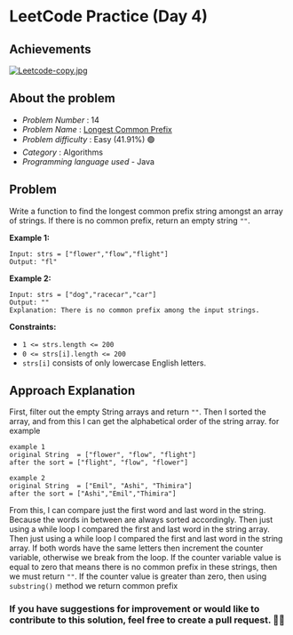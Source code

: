 
# LeetCode Practice  (Day 4)
## Achievements
[![Leetcode-copy.jpg](https://i.postimg.cc/WzrtR30J/Leetcode-copy.jpg)](https://postimg.cc/5Q4fLf7x)

## About the problem
- *Problem Number* : 14
- *Problem Name* :  [Longest Common Prefix](https://leetcode.com/problems/longest-common-prefix/)
- *Problem difficulty* : Easy (41.91%) 🟢
- *Category* : Algorithms
- *Programming language used* - Java

## Problem


Write a function to find the longest common prefix string amongst an array of strings.
If there is no common prefix, return an empty string  `""`.

**Example 1:**

```
Input: strs = ["flower","flow","flight"]
Output: "fl"
```

**Example 2:**

```
Input: strs = ["dog","racecar","car"]
Output: ""
Explanation: There is no common prefix among the input strings.
```

**Constraints:**

-   `1 <= strs.length <= 200`
-   `0 <= strs[i].length <= 200`
-   `strs[i]`  consists of only lowercase English letters.

## Approach Explanation
First, filter out the empty String arrays and return `""`.
Then I sorted the array, and from this I can get the alphabetical order of the string array. for example 

```
example 1
original String  = ["flower", "flow", "flight"]
after the sort = ["flight", "flow", "flower"]

example 2
original String  = ["Emil", "Ashi", "Thimira"]
after the sort = ["Ashi","Emil","Thimira"]
```

From this, I can compare just the first word and last word in the string. Because the words in between are always sorted accordingly. Then just using a while loop I compared the first and last word in the string array. Then just using a while loop I compared the first and last word in the string array. If both words have the same letters then increment the counter variable, otherwise we break from the loop. If the counter variable value is equal to zero that means there is no common prefix in these strings, then we must return `""`. If the counter value is greater than zero, then using `substring()` method we return common prefix 

### If you have suggestions for improvement or would like to contribute to this solution, feel free to create a pull request. 🙌😇

